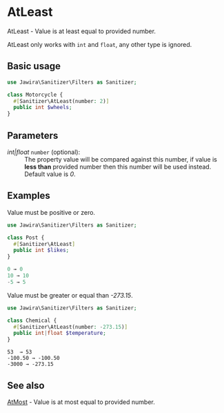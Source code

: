 # AtLeast

AtLeast - Value is at least equal to provided number.

AtLeast only works with `int` and `float`, any other type is ignored.

## Basic usage

```php
use Jawira\Sanitizer\Filters as Sanitizer;

class Motorcycle {
  #[Sanitizer\AtLeast(number: 2)]
  public int $wheels;
}
```

## Parameters

<dl>
<dt><em>int|float</em> <code>number</code> (optional):</dt>
<dd>
The property value will be compared against this number, if value is
<strong>less than</strong> provided number then this number will be used
instead.<br>
Default value is <em>0</em>.
</dd>
</dl>

## Examples

Value must be positive or zero.

```php
use Jawira\Sanitizer\Filters as Sanitizer;

class Post {
  #[Sanitizer\AtLeast]
  public int $likes;
}
```

```php
0 → 0
10 → 10
-5 → 5
```

Value must be greater or equal than _-273.15_.

```php
use Jawira\Sanitizer\Filters as Sanitizer;

class Chemical {
  #[Sanitizer\AtLeast(number: -273.15)]
  public int|float $temperature;
}
```

```phpl
53  → 53
-100.50 → -100.50
-3000 → -273.15
```

## See also

[AtMost](AtMost.md) - Value is at most equal to provided number.
